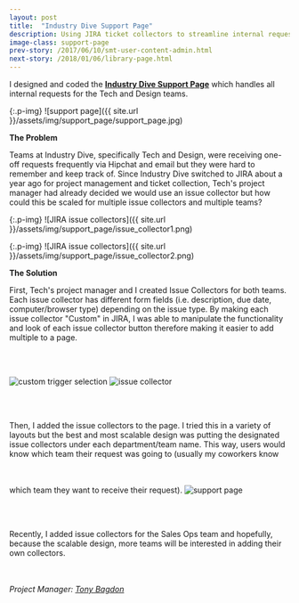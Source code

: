 ```yaml
---
layout: post
title:  "Industry Dive Support Page"
description: Using JIRA ticket collectors to streamline internal requests
image-class: support-page
prev-story: /2017/06/10/smt-user-content-admin.html
next-story: /2018/01/06/library-page.html
---
```


I designed and coded the **<a target="_blank" href="https://support.industrydive.com/">Industry Dive Support Page</a>** which handles all internal requests for the Tech and Design teams. 

{:.p-img}
![support page]({{ site.url }}/assets/img/support_page/support_page.jpg)

**The Problem**

Teams at Industry Dive, specifically Tech and Design, were receiving one-off requests frequently via Hipchat and email but they were hard to remember and keep track of. Since Industry Dive switched to JIRA about a year ago for project management and ticket collection, Tech's project manager had already decided we would use an issue collector but how could this be scaled for multiple issue collectors and multiple teams? 

{:.p-img}
![JIRA issue collectors]({{ site.url }}/assets/img/support_page/issue_collector1.png)

{:.p-img}
![JIRA issue collectors]({{ site.url }}/assets/img/support_page/issue_collector2.png)

**The Solution**

First, Tech's project manager and I created Issue Collectors for both teams. Each issue collector has different form fields (i.e. description, due date, computer/browser type) depending on the issue type. By making each issue collector "Custom" in JIRA, I was able to manipulate the functionality and look of each issue collector button therefore making it easier to add multiple to a page. 

<img alt="custom trigger selection" class="p-img" src="{{ site.url }}/assets/img/support_page/custom_trigger.png" style="margin: 3rem auto;">
<img alt="issue collector" class="p-img" src="{{ site.url }}/assets/img/support_page/issue_collector_popup.png" style="margin: 3rem auto;">

Then, I added the issue collectors to the page. I tried this in a variety of layouts but the best and most scalable design was putting the designated issue collectors under each department/team name. This way, users would know which team their request was going to (usually my coworkers know which team they want to receive their request). 
<img alt="support page" class="p-img" src="{{ site.url }}/assets/img/support_page/support_page_demo.gif" style="margin: 3rem auto;">

Recently, I added issue collectors for the Sales Ops team and hopefully, because the scalable design, more teams will be interested in adding their own collectors. 

<p style="font-style: italic; margin-top: 3rem;">Project Manager: <a target="_blank" href="https://www.linkedin.com/in/tonybagdon/">Tony Bagdon</a></p>

